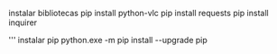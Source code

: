 
instalar bibliotecas
pip install python-vlc
pip install requests
pip install inquirer

''' instalar pip
python.exe -m pip install --upgrade pip
